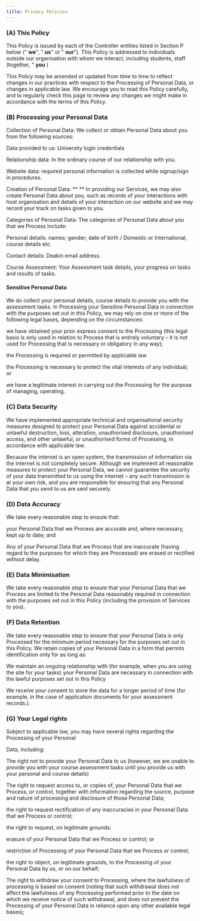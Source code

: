 ```yaml
---
title: Privacy Policies
---
```


### **(A) This Policy**

This Policy is issued by each of the Controller entities listed in Section P
below (" **we**", " **us**" or " **our**"). This Policy is addressed to
individuals outside our organisation with whom
we interact, including students, staff (together, " **you** )

This Policy may be amended or updated from time to time to reflect changes in
our practices with respect to the Processing of Personal Data, or changes in
applicable law. We encourage you to read this Policy carefully, and to regularly
check this page to review any changes we might make in accordance with the terms
of this Policy.

### **(B) Processing your Personal Data**

Collection of Personal Data: We collect or obtain Personal Data about you from
the following sources:

Data provided to us: University login credentials

Relationship data: In the ordinary course of our relationship with you.

Website data: required personal information is collected while signup/sign in procedures.

Creation of Personal Data: \*\* \*\* In providing our Services, we may also
create Personal Data about you, such as records of your interactions with host
organisation and details of your interaction on our website and we may record
your track on tasks given to you.

Categories of Personal Data: The categories of Personal Data about you that we
Process include:

Personal details: names; gender; date of birth / Domestic or International,
course details etc.

Contact details: Deakin email address.

Course Assessment: Your Assessment task details, your progress on tasks and
results of tasks.

#### **Sensitive Personal Data**

We do collect your personal details, course details to provide you with the
assessment tasks. In Processing your Sensitive Personal Data in connection with
the purposes set out in this Policy, we may rely on one or more of the following
legal bases, depending on the circumstances:

we have obtained your prior express consent to the Processing (this legal basis
is only used in relation to Process that is entirely voluntary – it is not used
for Processing that is necessary or obligatory in any way);

the Processing is required or permitted by applicable law

the Processing is necessary to protect the vital interests of any individual; or

we have a legitimate interest in carrying out the Processing for the purpose of
managing, operating.

### **(C) Data Security**

We have implemented appropriate technical and organisational security measures
designed to protect your Personal Data against accidental or unlawful
destruction, loss, alteration, unauthorised disclosure, unauthorised access, and
other unlawful, or unauthorised forms of Processing, in accordance with
applicable law.

Because the internet is an open system, the transmission of information via the
internet is not completely secure. Although we implement all reasonable measures
to protect your Personal Data, we cannot guarantee the security of your data
transmitted to us using the internet – any such transmission is at your own
risk, and you are responsible for ensuring that any Personal Data that
you send to us are sent securely.

### **(D) Data Accuracy**

We take every reasonable step to ensure that:

your Personal Data that we Process are accurate and, where necessary, kept up to
date; and

Any of your Personal Data that we Process that are inaccurate (having regard to
the purposes for which they are Processed) are erased or rectified without delay.

### **(E) Data Minimisation**

We take every reasonable step to ensure that your Personal Data that we Process
are limited to the Personal Data reasonably required in connection with the
purposes set out in this Policy (including the provision of Services to you).

### **(F) Data Retention**

We take every reasonable step to ensure that your Personal Data is only
Processed for the minimum period necessary for the purposes set out in this
Policy. We retain copies of your Personal Data in
a form that permits identification only for as long as:

We maintain an ongoing relationship with (for example, when you are using the
site for your tasks) your Personal Data are necessary in connection with the
lawful purposes set out in this Policy

We receive your consent to store the data for a longer period of time (for
example, in the case of application documents for your assessment records.).

### **(G) Your Legal rights**

Subject to applicable law, you may have several rights regarding the Processing
of your Personal

Data, including:

The right not to provide your Personal Data to us (however, we are unable to
provide you with your course assessment tasks until you provide us with your
personal and course details)

The right to request access to, or copies of, your Personal Data that we
Process, or control, together with information regarding the source, purpose and
nature of processing and disclosure of those Personal Data;

the right to request rectification of any inaccuracies in your Personal Data
that we Process or control;

the right to request, on legitimate grounds:

erasure of your Personal Data that we Process or control; or

restriction of Processing of your Personal Data that we Process or control;

the right to object, on legitimate grounds, to the Processing of your Personal
Data by us, or on our behalf;

The right to withdraw your consent to Processing, where the lawfulness of
processing is based on consent (noting that such withdrawal does not affect the
lawfulness of any Processing performed prior to the date on which we receive
notice of such withdrawal, and does not prevent the Processing
of your Personal Data in reliance upon any other available legal bases);
